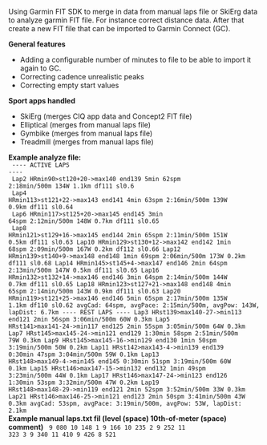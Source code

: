 Using Garmin FIT SDK to merge in data from manual laps file or SkiErg data to analyze garmin FIT file. For instance correct distance data.
After that create a new FIT file that can be imported to Garmin Connect (GC).

**General features**
- Adding a configurable number of minutes to file to be able to import it again to GC.
- Correcting cadence unrealistic peaks
- Correcting empty start values

**Sport apps handled**
- SkiErg (merges CIQ app data and Concept2 FIT file)
- Elliptical (merges from manual laps file)
- Gymbike (merges from manual laps file)
- Treadmill (merges from manual laps file)

**Example analyze file:**<br>
<code>
---- ACTIVE LAPS ----<br>
Lap2 HRmin90>st120+20->max140 end139 5min 62spm 2:18min/500m 134W 1.1km df111 sl0.6<br>
Lap4 HRmin113>st121+22->max143 end141 4min 63spm 2:16min/500m 139W 0.9km df111 sl0.64<br>
Lap6 HRmin117>st125+20->max145 end145 3min 64spm 2:12min/500m 148W 0.7km df111 sl0.65<br>
Lap8 HRmin121>st129+16->max145 end144 2min 65spm 2:11min/500m 151W 0.5km df111 sl0.63
Lap10 HRmin129>st130+12->max142 end142 1min 68spm 2:09min/500m 167W 0.2km df112 sl0.66
Lap12 HRmin139>st140+9->max148 end148 1min 69spm 2:06min/500m 173W 0.2km df111 sl0.68
Lap14 HRmin145>st145+4->max147 end146 2min 64spm 2:13min/500m 147W 0.5km df111 sl0.65
Lap16 HRmin132>st132+14->max146 end146 3min 64spm 2:14min/500m 144W 0.7km df111 sl0.65
Lap18 HRmin123>st127+21->max148 end148 4min 65spm 2:14min/500m 143W 0.9km df111 sl0.63
Lap20 HRmin119>st121+25->max146 end146 5min 65spm 2:17min/500m 135W 1.1km df110 sl0.62
avgCad: 64spm, avgPace: 2:15min/500m, avgPow: 143W, lapDist: 6.7km
---- REST LAPS ----
Lap3 HRst139>max140-27->min113 end121 2min 56spm 3:06min/500m 60W 0.3km
Lap5 HRst141>max141-24->min117 end125 2min 55spm 3:05min/500m 64W 0.3km
Lap7 HRst145>max145-24->min121 end129 1:30min 58spm 2:51min/500m 79W 0.3km
Lap9 HRst145>max145-16->min129 end130 1min 50spm 3:19min/500m 50W 0.2km
Lap11 HRst142>max143-4->min139 end139 0:30min 47spm 3:04min/500m 59W 0.1km
Lap13 HRst148>max149-4->min145 end145 0:30min 51spm 3:19min/500m 60W 0.1km
Lap15 HRst146>max147-15->min132 end132 1min 49spm 3:23min/500m 44W 0.1km
Lap17 HRst146>max147-24->min123 end126 1:30min 53spm 3:32min/500m 47W 0.2km
Lap19 HRst148>max148-29->min119 end121 2min 52spm 3:52min/500m 33W 0.3km
Lap21 HRst146>max146-25->min121 end123 2min 50spm 3:41min/500m 43W 0.3km
avgCad: 53spm, avgPace: 3:19min/500m, avgPow: 53W, lapDist: 2.1km
</code>
**Example manual laps.txt fil (level (space) 10th-of-meter (space) comment)**
<code>
9 080
10 148 1
9 166
10 235 2
9 252
11 323 3
9 340
11 410
9 426
8 521
</code>
